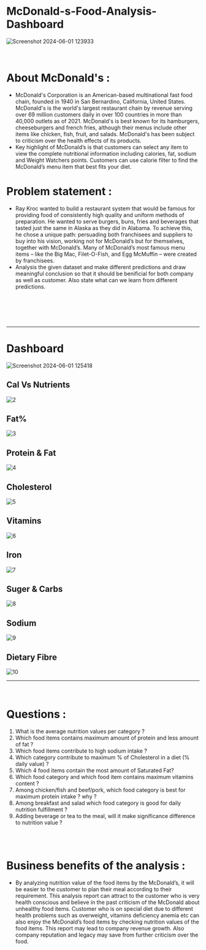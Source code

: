 # McDonald-s-Food-Analysis-Dashboard

![Screenshot 2024-06-01 123933](https://github.com/Manish7272/MacDonald_s-Food-Analysis---Power-BI-Dashboard/assets/71213166/bbb8a0fb-f9b0-4288-8c57-9460de2d6ce7)

<br>

# About McDonald's :
  - McDonald's Corporation is an American-based multinational fast food chain, founded in 1940  in San Bernardino, California, United States. McDonald's is the world's largest restaurant chain by revenue serving over 69 million customers daily in over 100 countries in more than 40,000 outlets as of 2021.  McDonald's is best known for its hamburgers, cheeseburgers and french fries, although their menus include other items like chicken, fish, fruit, and salads. McDonald's has been subject to criticism over the health effects of its products. <br>
  - Key highlight of McDonald’s is that customers can select any item to view the complete nutritional information including calories, fat, sodium and Weight Watchers points. Customers can use calorie filter to find the McDonald’s menu item that best fits your diet. 

# Problem statement :
  - Ray Kroc wanted to build a restaurant system that would be famous for providing food of consistently high quality and uniform methods of preparation. He wanted to serve burgers, buns, fries and beverages that tasted just the same in Alaska as they did in Alabama. To achieve this, he chose a unique path: persuading both franchisees and suppliers to buy into his vision, working not for McDonald’s but for themselves, together with McDonald’s. Many of McDonald’s most famous menu items – like the Big Mac, Filet-O-Fish, and Egg McMuffin – were created by franchisees.
  - Analysis the given dataset and make different predictions and draw meaningful conclusion so that it should  be benificial for both company as well as  customer. Also state what can we learn from different predictions.

<br>
<br>
<br>
<br>
<hr>



# Dashboard
![Screenshot 2024-06-01 125418](https://github.com/Manish7272/MacDonald_s-Food-Analysis---Power-BI-Dashboard/assets/71213166/7c8a009a-c93e-481a-9257-1866e425b502)

## Cal Vs Nutrients
![2](https://github.com/Manish7272/MacDonald_s-Food-Analysis-Dashboard/assets/71213166/7a4ed9c0-2691-4a85-8d51-2d9b22c6017c)

## Fat%
![3](https://github.com/Manish7272/MacDonald_s-Food-Analysis-Dashboard/assets/71213166/e4457e4b-cc2c-4401-9cf1-fdc2d5ee9835)

## Protein & Fat
![4](https://github.com/Manish7272/MacDonald_s-Food-Analysis-Dashboard/assets/71213166/0ec44cce-21fc-407a-8239-76bc19adb138)

## Cholesterol
![5](https://github.com/Manish7272/MacDonald_s-Food-Analysis-Dashboard/assets/71213166/ba08b0d0-6897-42a9-a140-e4f5e4a7e504)

## Vitamins
![6](https://github.com/Manish7272/MacDonald_s-Food-Analysis-Dashboard/assets/71213166/87f305f2-bb84-455d-8b83-423439f98500)

## Iron
![7](https://github.com/Manish7272/MacDonald_s-Food-Analysis-Dashboard/assets/71213166/c262cc3c-e5ab-4053-aa5e-e90931cb2820)

## Suger & Carbs
![8](https://github.com/Manish7272/MacDonald_s-Food-Analysis-Dashboard/assets/71213166/4b0fd0a8-49ec-43b2-8620-3c433da260e4)

## Sodium
![9](https://github.com/Manish7272/MacDonald_s-Food-Analysis-Dashboard/assets/71213166/faab1c9f-d4a4-4c01-ad8e-6a4f8e01501b)

## Dietary Fibre
![10](https://github.com/Manish7272/MacDonald_s-Food-Analysis-Dashboard/assets/71213166/c0f77aa1-3ba2-451a-9a28-fcf2a2fed02a)


<hr>
<br>

# Questions :
1.	What is the average nutrition values per category ?
2.	Which food items contains maximum amount of protein and less amount of fat ?
3.	Which food items contribute to high sodium intake ?
4.	Which category contribute to maximum % of Cholesterol in a diet (% daily value) ?
5.	Which 4 food items contain the most amount of Saturated Fat?
6.	Which food category and which food item contains maximum vitamins content ?
7.	Among chicken/fish and beef/pork, which food category is best for maximum protein intake ? why ?
8.	Among breakfast and salad which food category is good for daily nutrition fulfillment ?
9.	Adding beverage or tea to the meal, will it make significance difference to nutrition value ?


<br>
<br>


# Business benefits of the analysis :
- By analyzing nutrition value of the food items by the McDonald’s, it will be easier to the customer to plan their meal according to their requirement. This analysis report can attract to the customer who is very health conscious and believe in the past criticism of the McDonald about unhealthy food items. Customer who is on special diet due to different health problems such as overweight, vitamins deficiency anemia etc can also enjoy the McDonald’s food items by checking nutrition values of the food items. This report may lead to company revenue growth. Also company reputation and legacy may save from further criticism over the food.  
